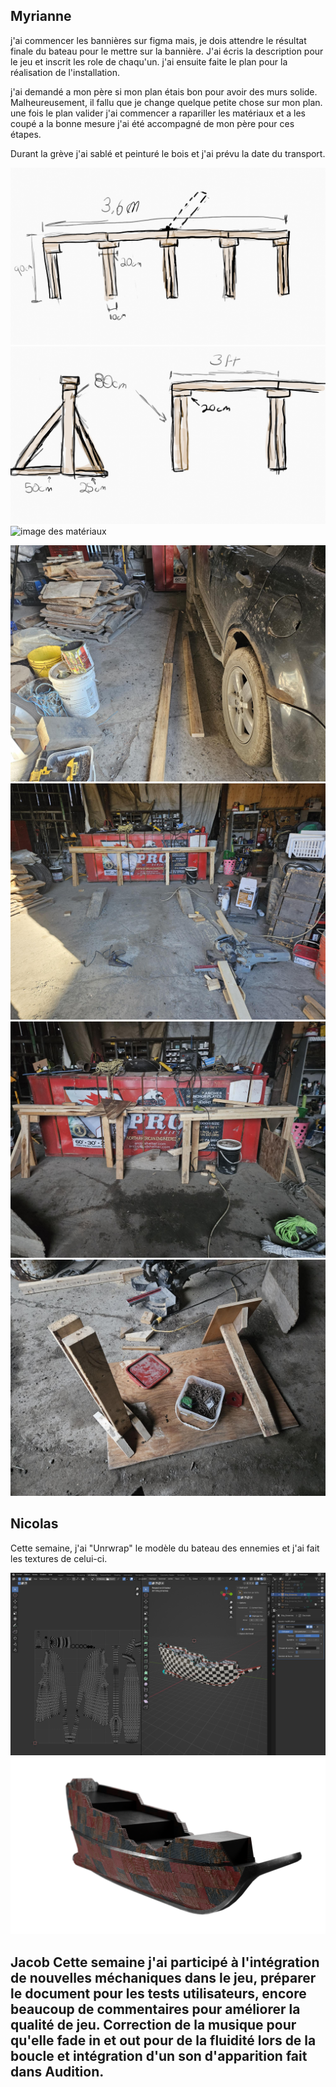 
## Myrianne
j'ai commencer les bannières sur figma mais, je dois attendre le résultat finale du bateau pour le mettre sur la bannière. J'ai écris la description pour le jeu et 
inscrit les role de chaqu'un. 
j'ai ensuite faite le plan pour la réalisation de l'installation.

j'ai demandé a mon père si mon plan étais bon pour avoir des murs solide. Malheureusement, il fallu que je change quelque petite chose sur mon plan. une fois le plan valider j'ai commencer a rapariller les matériaux et a les coupé a la bonne mesure j'ai été accompagné de mon père pour ces étapes. 

Durant la grève j'ai sablé et peinturé le bois et j'ai prévu la date du transport.

![image du premier plan des murs](../medias/plan_murs.png)
![image du premier plan pour les pattes](../medias/plan_patte.png)
![image des matériaux](../medias/matériaux_murs.png)

![image de l'assemblage du premier murs](../medias/murs1.png)
![image du premier murs](../medias/murs2.png)
![image du deuxième murs ](../medias/murs3.png)
![image des tablettes](../medias/murs4.png)

## Nicolas
Cette semaine, j'ai "Unrwrap" le modèle du bateau des ennemies et j'ai fait les textures de celui-ci.

![image de l'unwraping du bateau](../medias/Progress_Unwraping.PNG)
![image du texturing du bateau](../medias/Progress.png)

## Jacob Cette semaine j'ai participé à l'intégration de nouvelles méchaniques dans le jeu, préparer le document pour les tests utilisateurs, encore beaucoup de commentaires pour améliorer la qualité de jeu. Correction de la musique pour qu'elle fade in et out pour de la fluidité lors de la boucle et intégration d'un son d'apparition fait dans Audition.
